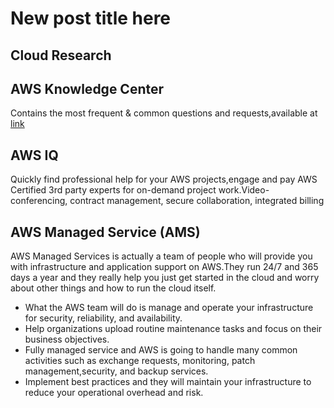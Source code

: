 # New post title here

## Cloud Research
## AWS Knowledge Center
Contains the most frequent & common questions and requests,available at [link](https://aws.amazon.com/premiumsupport/knowledge-center/)

## AWS IQ
Quickly find professional help for your AWS projects,engage and pay AWS Certified 3rd party experts for on-demand project work.Video-conferencing, contract management, secure collaboration, integrated billing

## AWS Managed Service (AMS)
AWS Managed Services is actually a team of people who will provide you with infrastructure and application support on AWS.They run 24/7 and 365 days a year and they really help you just get started in the cloud and worry about other things and how to run the cloud itself.

- What the AWS team will do is manage and operate your infrastructure for security, reliability, and availability.
- Help organizations upload routine maintenance tasks and focus on their business objectives.
- Fully managed service and AWS is going to handle many common activities such as exchange requests, monitoring, patch management,security, and backup services.
- Implement best practices and they will maintain your infrastructure to reduce your operational overhead and risk.
